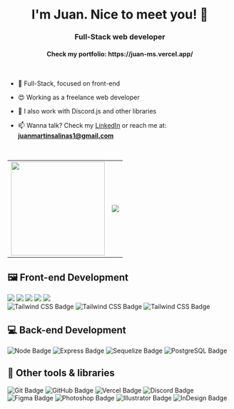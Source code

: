 <h1 align="center">I'm Juan. Nice to meet you! 👋</h1>
<h3 align="center">Full-Stack web developer</h3>
<h4 align="center">Check my portfolio: https://juan-ms.vercel.app/</h4>

<br>

- 🎨 Full-Stack, focused on front-end

- 😍 Working as a freelance web developer

- 🤖 I also work with Discord.js and other libraries

- 📫 Wanna talk? Check my [LinkedIn](https://www.linkedin.com/in/juanmartinsalinas) or reach me at: **juanmartinsalinas1@gmail.com**

<br>

<table>
  <tr>
    <td style="border: none;" valign="middle">
      <img src="https://github-readme-stats.vercel.app/api?username=JuanMartinSalinas&show_icons=true&hide_border=true&count_private=true&include_all_commits=true&theme=merko&hide_stars=false" height="210em"/>
    </td>
    <td style="border: none;" valign="middle">
      <img src="https://github-readme-stats.vercel.app/api/top-langs/?username=JuanMartinSalinas&hide_border=true&theme=merko&card_width=300em" />
    </td>
  </tr>
</table>



## 🖼️ Front-end Development
<p>
    <img src="https://img.shields.io/badge/HTML5-E34F26?style=for-the-badge&logo=html5&logoColor=white">
    <img src="https://img.shields.io/badge/CSS3-1572B6?style=for-the-badge&logo=css3&logoColor=white">
    <img src="https://img.shields.io/badge/React-20232A?style=for-the-badge&logo=react&logoColor=61DAFB">
    <img src="https://img.shields.io/badge/redux-79689e?style=for-the-badge&logo=redux&logoColor=white">
    <img src="https://img.shields.io/badge/zustand-8f5043?style=for-the-badge&logo=zustand&logoColor=white">
    <br/>
    <img src="https://img.shields.io/badge/TailwindCSS-06B6D4?style=for-the-badge&logo=tailwindcss&logoColor=white" alt="Tailwind CSS Badge">
    <img src="https://img.shields.io/badge/vite-875cbf?style=for-the-badge&logo=vite&logoColor=white" alt="Tailwind CSS Badge">
    <img src="https://img.shields.io/badge/three-black?style=for-the-badge&logo=three.js&logoColor=white" alt="Tailwind CSS Badge">
</p>

## 💻 Back-end Development
<p>
    <img src="https://img.shields.io/badge/Node-69b74e?style=for-the-badge&logo=node.js&logoColor=white" alt="Node Badge">
    <img src="https://img.shields.io/badge/Express-darkgrey?style=for-the-badge&logo=express&logoColor=white" alt="Express Badge">
    <img src="https://img.shields.io/badge/sequelize-08b2f0?style=for-the-badge&logo=sequelize&logoColor=white" alt="Sequelize Badge">
    <img src="https://img.shields.io/badge/postgresql-blue?style=for-the-badge&logo=postgresql&logoColor=white" alt="PostgreSQL Badge">
    <br/>

</p>


## 🚀 Other tools & libraries 
<p>
  <img src="https://img.shields.io/badge/Git-F05032?style=for-the-badge&logo=git&logoColor=white" alt="Git Badge">
  <img src="https://img.shields.io/badge/GitHub-2b2b2b?style=for-the-badge&logo=github&logoColor=white" alt="GitHub Badge">
  <img src="https://img.shields.io/badge/Vercel-black?style=for-the-badge&logo=vercel&logoColor=white" alt="Vercel Badge">
  <img src="https://img.shields.io/badge/discord.js-gray?style=for-the-badge&logo=discord&logoColor=white" alt="Discord Badge">
  <br>
  <img src="https://img.shields.io/badge/Figma-009144?style=for-the-badge&logo=figma&logoColor=white" alt="Figma Badge">
      <img src="https://img.shields.io/badge/photoshop-2fa3f7?style=for-the-badge&logo=adobephotoshop&logoColor=white" alt="Photoshop Badge">
    <img src="https://img.shields.io/badge/illustrator-f79500?style=for-the-badge&logo=adobeillustrator&logoColor=white" alt="Illustrator Badge">
    <img src="https://img.shields.io/badge/indesign-f73163?style=for-the-badge&logo=adobeindesign&logoColor=white" alt="InDesign Badge">


</p>
